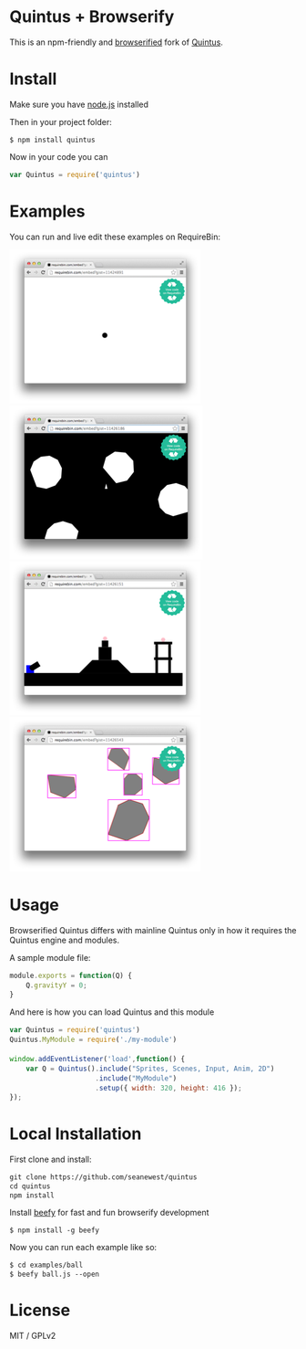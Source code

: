 # Quintus + Browserify

This is an npm-friendly and [browserified](https://github.com/substack/node-browserify) fork of [Quintus](https://github.com/cykod/Quintus).

# Install
Make sure you have [node.js](http://nodejs.org) installed

Then in your project folder:

```
$ npm install quintus
```

Now in your code you can
```js
var Quintus = require('quintus')
```


# Examples

You can run and live edit these examples on RequireBin:

[![ball](ball.png)](http://requirebin.com/?gist=11424891)
[![disasteroids](disasteroids.png)](http://requirebin.com/?gist=11426186)
[![cannon](cannon.png)](http://requirebin.com/?gist=11426151)
[![collision](collision.png)](http://requirebin.com/?gist=11426543)

# Usage

Browserified Quintus differs with mainline Quintus only in how it requires the Quintus engine and modules.

A sample module file:
```js
module.exports = function(Q) {
    Q.gravityY = 0;
}
```

And here is how you can load Quintus and this module
```js
var Quintus = require('quintus')
Quintus.MyModule = require('./my-module')

window.addEventListener('load',function() {
    var Q = Quintus().include("Sprites, Scenes, Input, Anim, 2D")
                     .include("MyModule")
                     .setup({ width: 320, height: 416 });
});
```

# Local Installation

First clone and install:
```
git clone https://github.com/seanewest/quintus
cd quintus
npm install
```

Install [beefy](https://github.com/chrisdickinson/beefy) for fast and fun browserify development
```
$ npm install -g beefy
```

Now you can run each example like so:
```
$ cd examples/ball
$ beefy ball.js --open
```

# License
MIT / GPLv2